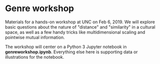 Genre workshop
==============

Materials for a hands-on workshop at UNC on Feb 6, 2019. We will explore basic questions about the nature of "distance" and "similarity" in a cultural space, as well as a few handy tricks like multidimensional scaling and pointwise mutual information.

The workshop will center on a Python 3 Jupyter notebook in **genreworkshop.ipynb**. Everything else here is supporting data or illustrations for the notebook.